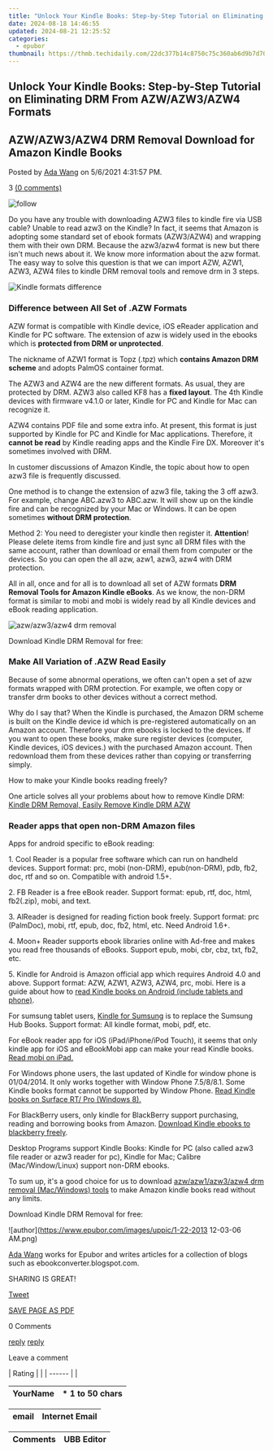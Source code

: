 ```yaml
---
title: "Unlock Your Kindle Books: Step-by-Step Tutorial on Eliminating DRM From AZW/AZW3/AZW4 Formats"
date: 2024-08-18 14:46:55
updated: 2024-08-21 12:25:52
categories:
  - epubor
thumbnail: https://thmb.techidaily.com/22dc377b14c8750c75c360ab6d9b7d702e69a18c8a5a08c607e9cd26432f995f.jpg
---
```


## Unlock Your Kindle Books: Step-by-Step Tutorial on Eliminating DRM From AZW/AZW3/AZW4 Formats

## AZW/AZW3/AZW4 DRM Removal Download for Amazon Kindle Books 

Posted by [Ada Wang](https://plus.google.com/+AdaWang/posts) on 5/6/2021 4:31:57 PM.

3 [(0 comments)](http://www.epubor.com/#comment-area) 



![follow](http://www.epubor.com/images/follow.png)

Do you have any trouble with downloading AZW3 files to kindle fire via USB cable? Unable to read azw3 on the Kindle? In fact, it seems that Amazon is adopting some standard set of ebook formats (AZW3/AZW4) and wrapping them with their own DRM. Because the azw3/azw4 format is new but there isn't much news about it. We know more information about the azw format. The easy way to solve this question is that we can import AZW, AZW1, AZW3, AZW4 files to kindle DRM removal tools and remove drm in 3 steps.

![Kindle formats difference](http://www.epubor.com/images/uppic/Kindle-formats-difference.jpg)

### Difference between All Set of .AZW Formats

AZW format is compatible with Kindle device, iOS eReader application and Kindle for PC software. The extension of azw is widely used in the ebooks which is **protected from DRM or unprotected**.

The nickname of AZW1 format is Topz (.tpz) which **contains Amazon DRM scheme** and adopts PalmOS container format.

The AZW3 and AZW4 are the new different formats. As usual, they are protected by DRM. AZW3 also called KF8 has a **fixed layout**. The 4th Kindle devices with firmware v4.1.0 or later, Kindle for PC and Kindle for Mac can recognize it.

AZW4 contains PDF file and some extra info. At present, this format is just supported by Kindle for PC and Kindle for Mac applications. Therefore, it **cannot be read** by Kindle reading apps and the Kindle Fire DX. Moreover it's sometimes involved with DRM.

In customer discussions of Amazon Kindle, the topic about how to open azw3 file is frequently discussed.

One method is to change the extension of azw3 file, taking the 3 off azw3\. For example, change ABC.azw3 to ABC.azw. It will show up on the kindle fire and can be recognized by your Mac or Windows. It can be open sometimes **without DRM protection**.

Method 2: You need to deregister your kindle then register it. **Attention**! Please delete items from kindle fire and just sync all DRM files with the same account, rather than download or email them from computer or the devices. So you can open the all azw, azw1, azw3, azw4 with DRM protection.

All in all, once and for all is to download all set of AZW formats **DRM Removal Tools for Amazon Kindle eBooks**. As we know, the non-DRM format is similar to mobi and mobi is widely read by all Kindle devices and eBook reading application.

![azw/azw3/azw4 drm removal](http://www.epubor.com/images/uppic/azw-azw3-azw4-drm-removal.png)

Download Kindle DRM Removal for free:

[](https://tools.techidaily.com/epubor/ultimate/) [](https://tools.techidaily.com/epubor/ultimate/) 

### Make All Variation of .AZW Read Easily

Because of some abnormal operations, we often can't open a set of azw formats wrapped with DRM protection. For example, we often copy or transfer drm books to other devices without a correct method.

Why do I say that? When the Kindle is purchased, the Amazon DRM scheme is built on the Kindle device id which is pre-registered automatically on an Amazon account. Therefore your drm ebooks is locked to the devices. If you want to open these books, make sure register devices (computer, Kindle devices, iOS devices.) with the purchased Amazon account. Then redownload them from these devices rather than copying or transferring simply.

How to make your Kindle books reading freely?

One article solves all your problems about how to remove Kindle DRM: [Kindle DRM Removal, Easily Remove Kindle DRM AZW](https://tools.techidaily.com/epubor/products/)

### Reader apps that open non-DRM Amazon files

Apps for android specific to eBook reading:

1\. Cool Reader is a popular free software which can run on handheld devices. Support format: prc, mobi (non-DRM), epub(non-DRM), pdb, fb2, doc, rtf and so on. Compatible with android 1.5+.

2\. FB Reader is a free eBook reader. Support format: epub, rtf, doc, html, fb2(.zip), mobi, and text.

3\. AlReader is designed for reading fiction book freely. Support format: prc (PalmDoc), mobi, rtf, epub, doc, fb2, html, etc. Need Android 1.6+.

4\. Moon+ Reader supports ebook libraries online with Ad-free and makes you read free thousands of eBooks. Support epub, mobi, cbr, cbz, txt, fb2, etc.

5\. Kindle for Android is Amazon official app which requires Android 4.0 and above. Support format: AZW, AZW1, AZW3, AZW4, prc, mobi. Here is a guide about how to [read Kindle books on Android (include tablets and phone)](https://tools.techidaily.com/epubor/products/).

For sumsung tablet users, [Kindle for Sumsung](https://tools.techidaily.com/epubor/products/) is to replace the Sumsung Hub Books. Support format: All kindle format, mobi, pdf, etc.

For eBook reader app for iOS (iPad/iPhone/iPod Touch), it seems that only kindle app for iOS and eBookMobi app can make your read Kindle books. [Read mobi on iPad.](https://tools.techidaily.com/epubor/products/)

For Windows phone users, the last updated of Kindle for window phone is 01/04/2014\. It only works together with Window Phone 7.5/8/8.1\. Some Kindle books format cannot be supported by Window Phone. [Read Kindle books on Surface RT/ Pro (Windows 8).](https://tools.techidaily.com/epubor/products/)

For BlackBerry users, only kindle for BlackBerry support purchasing, reading and borrowing books from Amazon. [Download Kindle ebooks to blackberry freely](https://tools.techidaily.com/epubor/products/).

Desktop Programs support Kindle Books: Kindle for PC (also called azw3 file reader or azw3 reader for pc), Kindle for Mac; Calibre (Mac/Window/Linux) support non-DRM ebooks.

To sum up, it's a good choice for us to download [azw/azw1/azw3/azw4 drm removal (Mac/Windows) tools](https://tools.techidaily.com/epubor/products/) to make Amazon kindle books read without any limits.

Download Kindle DRM Removal for free:

[](https://tools.techidaily.com/epubor/ultimate/) [](https://tools.techidaily.com/epubor/ultimate/) 

![author](https://www.epubor.com/images/uppic/1-22-2013 12-03-06 AM.png)

[Ada Wang](https://plus.google.com/+AdaWang/posts) works for Epubor and writes articles for a collection of blogs such as ebookconverter.blogspot.com.

SHARING IS GREAT!

[Tweet](https://twitter.com/share) 

[SAVE PAGE AS PDF](https://tools.techidaily.com/epubor/products/) 



0 Comments

[reply](https://tools.techidaily.com/epubor/products/) [reply](https://tools.techidaily.com/epubor/products/) 

Leave a comment

| Rating |  |
| ------ |  |

| YourName | \*  1 to 50 chars |
| -------- | ----------------- |

| email | Internet Email |
| ----- | -------------- |

| Comments | UBB Editor |
| -------- | ---------- |

<ins class="adsbygoogle"
     style="display:block"
     data-ad-format="autorelaxed"
     data-ad-client="ca-pub-7571918770474297"
     data-ad-slot="1223367746"></ins>



<ins class="adsbygoogle"
     style="display:block"
     data-ad-client="ca-pub-7571918770474297"
     data-ad-slot="8358498916"
     data-ad-format="auto"
     data-full-width-responsive="true"></ins>

